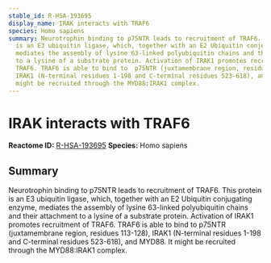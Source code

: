 ```yaml
---
stable_id: R-HSA-193695
display_name: IRAK interacts with TRAF6
species: Homo sapiens
summary: Neurotrophin binding to p75NTR leads to recruitment of TRAF6. This protein
  is an E3 ubiquitin ligase, which, together with an E2 Ubiquitin conjugating enzyme,
  mediates the assembly of lysine 63-linked polyubiquitin chains and their attachment
  to a lysine of a substrate protein. Activation of IRAK1 promotes recruitment of
  TRAF6. TRAF6 is able to bind to  p75NTR (juxtamembrane region, residues 113-128),
  IRAK1 (N-terminal residues 1-198 and C-terminal residues 523-618), and MYD88. It
  might be recruited through the MYD88:IRAK1 complex.
---
```


# IRAK interacts with TRAF6
**Reactome ID:** [R-HSA-193695](https://reactome.org/content/detail/R-HSA-193695)
**Species:** Homo sapiens

## Summary

Neurotrophin binding to p75NTR leads to recruitment of TRAF6. This protein is an E3 ubiquitin ligase, which, together with an E2 Ubiquitin conjugating enzyme, mediates the assembly of lysine 63-linked polyubiquitin chains and their attachment to a lysine of a substrate protein. Activation of IRAK1 promotes recruitment of TRAF6. TRAF6 is able to bind to  p75NTR (juxtamembrane region, residues 113-128), IRAK1 (N-terminal residues 1-198 and C-terminal residues 523-618), and MYD88. It might be recruited through the MYD88:IRAK1 complex.
